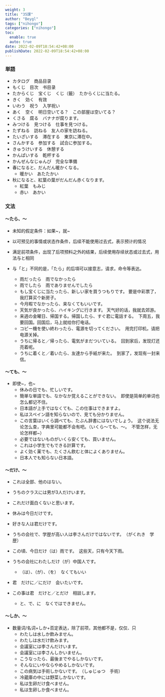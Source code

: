 ```yaml
---
weight: 3
title: "35課"
author: "Beygl"
tags: ["nihongo"]
categories: ["nihongo"]
toc:
  enable: true
  auto: true
date: 2022-02-09T18:54:42+08:00
publishDate: 2022-02-09T18:54:42+08:00
---
```


### 単語

- カタログ　商品目录
- もくじ　目次　书目录
- たからくじ　宝くじ　くじ（籤）　たからくじに当たる。
- きく　効く　有效
- いわう　祝う　入学祝い
- あく　空く　明日空いてる？　この部屋は空いてる？
- くさる　腐る　バナナが腐ります。
- みつける　見つける　仕事を見つける。
- たずねる　訪ねる　友人の家を訪ねる。
- たいざいする　滞在する　東京に滞在中。
- さんかする　参加する　試合に参加する。
- きゅうけいする　休憩する
- かんぱいする　乾杯する
- かんぜんなじゅんび　完全な準備
- 春になると、だんだん暖かくなる。
  - 暖かい　あたたかい
- 秋になると、紅葉の葉がだんだん赤くなります。
  - 紅葉　もみじ
  - 赤い　あかい

### 文法

#### ～たら、～

- 未知的假定条件：如果\~，就\~
- 以可预见的事情或状态作条件，后续不能使用过去式，表示预计的情况
- 满足前项条件，出现了后项预料之外的结果，后续使用存续状态或过去式，用法与と相同
- 与「と」不同的是，「たら」的后項可以接意志，请求，命令等表达。

  - 雨だったら　雨でなかったら
  - 雨でしたら　雨でありませんでしたら
  - もし宝くじに当たったら、新しい家を買うつもりです。 要是中彩票了，我打算买个新房子。
  - 今月暇でなかったら、来なくてもいいです。
  - 天気が良かったら、ハイキングに行きます。 天气好的话，我就去郊游。
  - 来週の金曜日、帰国する。帰国したら、すぐ君に電話する。　下周五，我要回国。回国后，马上就给你打电话。
  - コピー機を使い終わったら、電源を切ってください。　用完打印机，请把电源关掉。
  - うちに帰ると／帰ったら、電気がまだついている。　回到家后，发现灯还亮着呢。
  - うちに着くと／着いたら、友達から手紙が来た。　到家了，发现有一封来信。

#### ～ても、～

- 即使\~，也\~
  - 休みの日でも、忙しいです。
  - 簡単な単語でも、なかなか覚えることができない。　即使是简单的单词也怎么都记不住。
  - 日本語が上手ではなくても、この仕事はできますよ。
  - 私はスペイン語を知らないので、見ても分かりません。
  - この言葉はいくら調べても、たぶん辞書にはないでしょう。　这个说法无论怎么查，字典里可能都不会有吧。（いくら～ても、～。　不管怎样，无论怎样都\~）
  - 必要ではないものがいくら安くても、買いません。
  - これは小学生でもできる計算です。
  - よく効く薬でも、たくさん飲むと体によくありません。
  - 日本人でも知らない日本語。

#### ～だけ、～

- これは全部、他のはない。
- うちのクラスには男が3人だけいます。
- これだけ面白くないと思います。
- 休みは今日だけです。
- 好きな人は君だけです。
- うちの会社で、学歴が高い人は李さんだけではないです。　（がくれき　学歴）
- この頃、今日だけ（は）雨です。　这些天，只有今天下雨。
- うちの会社にわたしだけ（が）中国人です。
  - （は）、（が）、（を）　なくてもいい

- 君　だけに／にだけ　会いたいです。
- この事は君　だけと／とだけ　相談します。
  - と、で、に　なくではできません。

#### ～しか、～

- 数量词/名词+しか+否定表达，除了前项，其他都不是，仅仅、只
  - わたしは水しか飲みません。
  - わたしは水だけ飲みます。
  - 会議室には李さんだけいます。
  - 会議室には李さんしかいません。
  - こうなったら、最後までやるしかないです。
  - そんなにいやならやめるしかないです。
  - この病気は手術しかないです。　（しゅじゅつ　手術）
  - 冷蔵庫の中には野菜しかないです。
  - 私は生卵だけ食べません。
  - 私は生卵しか食べません。